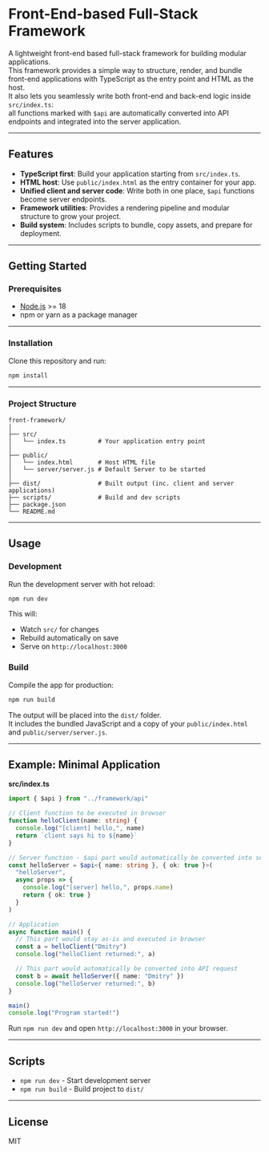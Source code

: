 # Front-End-based Full-Stack Framework

A lightweight front-end based full-stack framework for building modular applications.  
This framework provides a simple way to structure, render, and bundle front-end applications with TypeScript as the entry point and HTML as the host.  
It also lets you seamlessly write both front-end and back-end logic inside `src/index.ts`:  
all functions marked with `$api` are automatically converted into API endpoints and integrated into the server application.

---

## Features

- **TypeScript first**: Build your application starting from `src/index.ts`.
- **HTML host**: Use `public/index.html` as the entry container for your app.
- **Unified client and server code**: Write both in one place, `$api` functions become server endpoints.
- **Framework utilities**: Provides a rendering pipeline and modular structure to grow your project.
- **Build system**: Includes scripts to bundle, copy assets, and prepare for deployment.

---

## Getting Started

### Prerequisites
- [Node.js](https://nodejs.org/) >= 18
- npm or yarn as a package manager

---

### Installation

Clone this repository and run: 
```bash
npm install
```

---

### Project Structure

```
front-framework/
│
├── src/
│   └── index.ts         # Your application entry point
│
├── public/
│   └── index.html       # Host HTML file
│   └── server/server.js # Default Server to be started
│
├── dist/                # Built output (inc. client and server applications)
├── scripts/             # Build and dev scripts
├── package.json
└── README.md
```

---

## Usage

### Development
Run the development server with hot reload:

```bash
npm run dev
```

This will:
- Watch `src/` for changes
- Rebuild automatically on save
- Serve on `http://localhost:3000`

### Build
Compile the app for production:

```bash
npm run build
```

The output will be placed into the `dist/` folder.  
It includes the bundled JavaScript and a copy of your `public/index.html` and `public/server/server.js`.

---

## Example: Minimal Application

**src/index.ts**
```ts
import { $api } from "../framework/api"

// Client function to be executed in browser
function helloClient(name: string) {
  console.log("[client] hello,", name)
  return `client says hi to ${name}`
}

// Server function - $api part would automatically be converted into server side API endpoint
const helloServer = $api<{ name: string }, { ok: true }>(
  "helloServer",
  async props => {
    console.log("[server] hello,", props.name)
    return { ok: true }
  }
)

// Application
async function main() {
  // This part would stay as-is and executed in browser
  const a = helloClient("Dmitry")
  console.log("helloClient returned:", a)

  // This part would automatically be converted into API request
  const b = await helloServer({ name: "Dmitry" })
  console.log("helloServer returned:", b)
}

main()
console.log("Program started!")
```

Run `npm run dev` and open `http://localhost:3000` in your browser.

---

## Scripts

- `npm run dev` - Start development server
- `npm run build` - Build project to `dist/`

---

## License

MIT